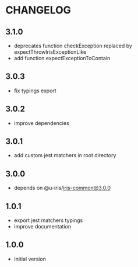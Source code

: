 # CHANGELOG

## 3.1.0
* deprecates function checkException replaced by expectThrowIrisExceptionLike
* add function expectExceptionToContain

## 3.0.3
* fix typings export

## 3.0.2
* improve dependencies

## 3.0.1
* add custom jest matchers in root directory

## 3.0.0
* depends on @u-iris/iris-common@3.0.0

## 1.0.1
* export jest matchers typings
* improve documentation

## 1.0.0
* Initial version